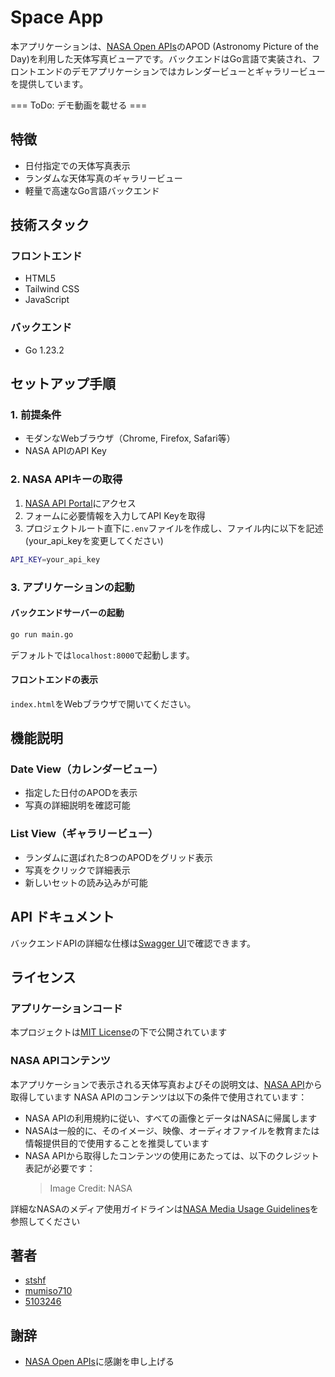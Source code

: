 # Space App
本アプリケーションは、[NASA Open APIs](https://api.nasa.gov/)のAPOD (Astronomy Picture of the Day)を利用した天体写真ビューアです。バックエンドはGo言語で実装され、フロントエンドのデモアプリケーションではカレンダービューとギャラリービューを提供しています。

=== ToDo: デモ動画を載せる ===

## 特徴
- 日付指定での天体写真表示
- ランダムな天体写真のギャラリービュー
- 軽量で高速なGo言語バックエンド

## 技術スタック
### フロントエンド
- HTML5
- Tailwind CSS
- JavaScript

### バックエンド
- Go 1.23.2

## セットアップ手順

### 1. 前提条件
- モダンなWebブラウザ（Chrome, Firefox, Safari等）
- NASA APIのAPI Key

### 2. NASA APIキーの取得
1. [NASA API Portal](https://api.nasa.gov/)にアクセス
2. フォームに必要情報を入力してAPI Keyを取得
3. プロジェクトルート直下に`.env`ファイルを作成し、ファイル内に以下を記述(your_api_keyを変更してください)
```bash
API_KEY=your_api_key
```

### 3. アプリケーションの起動
#### バックエンドサーバーの起動
```bash
go run main.go
```
デフォルトでは`localhost:8000`で起動します。

#### フロントエンドの表示
`index.html`をWebブラウザで開いてください。

## 機能説明

### Date View（カレンダービュー）
- 指定した日付のAPODを表示
- 写真の詳細説明を確認可能

### List View（ギャラリービュー）
- ランダムに選ばれた8つのAPODをグリッド表示
- 写真をクリックで詳細表示
- 新しいセットの読み込みが可能

## API ドキュメント
バックエンドAPIの詳細な仕様は[Swagger UI](https://recursion-teamdev-go-lang-teamc.github.io/space-app/swagger/)で確認できます。

## ライセンス

### アプリケーションコード
本プロジェクトは[MIT License](LICENSE)の下で公開されています

### NASA APIコンテンツ
本アプリケーションで表示される天体写真およびその説明文は、[NASA API](https://api.nasa.gov/)から取得しています
NASA APIのコンテンツは以下の条件で使用されています：

- NASA APIの利用規約に従い、すべての画像とデータはNASAに帰属します
- NASAは一般的に、そのイメージ、映像、オーディオファイルを教育または情報提供目的で使用することを推奨しています
- NASA APIから取得したコンテンツの使用にあたっては、以下のクレジット表記が必要です：
  > Image Credit: NASA

詳細なNASAのメディア使用ガイドラインは[NASA Media Usage Guidelines](https://www.nasa.gov/nasa-brand-center/images-and-media/)を参照してください

## 著者
- [stshf](https://github.com/stshf)
- [mumiso710](https://github.com/mumiso710)
- [5103246](https://github.com/5103246)

## 謝辞
- [NASA Open APIs](https://api.nasa.gov/)に感謝を申し上げる
